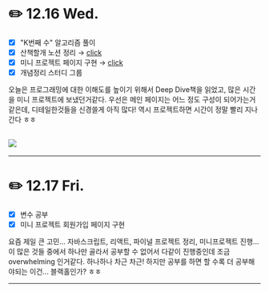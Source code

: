 # ✏️ **12.16 Wed.**

- [x] "K번째 수" 알고리즘 풀이
- [x] 산책할개 노션 정리 → [click](https://www.notion.so/1b368fc04ee9406695fc28435dd57097)
- [x] 미니 프로젝트 페이지 구현 → [click](https://www.notion.so/Go-EcoFriendly-79a714f257aa4c44bd452115de3b204a)
- [x] 개념정리 스터디 그룹

오늘은 프로그래밍에 대한 이해도를 높이기 위해서 Deep Dive책을 읽었고, 많은 시간을 미니 프로젝트에 보냈던거같다. 우선은 메인 페이지는 어느 정도 구성이 되어가는거 같은데, 디테일한것들을 신경쓸게 아직 많다! 역시 프로젝트하면 시간이 정말 빨리 지나간다 ㅎㅎ

## ![](https://images.velog.io/images/dawonella0411/post/b98936d7-cdb1-49dd-ae7f-1c3f152ac982/%E1%84%89%E1%85%B3%E1%84%8F%E1%85%B3%E1%84%85%E1%85%B5%E1%86%AB%E1%84%89%E1%85%A3%E1%86%BA%202021-12-16%20%E1%84%8B%E1%85%A9%E1%84%8C%E1%85%A5%E1%86%AB%2012.02.19.png)

---

# ✏️ **12.17 Fri.**

- [x] 변수 공부
- [x] 미니 프로젝트 회원가입 페이지 구현

요즘 제일 큰 고민... 자바스크립트, 리액트, 파이널 프로젝트 정리, 미니프로젝트 진행... 이 많은 것들 중에서 하나만 골라서 공부할 수 없어서 다같이 진행중인데 조금 overwhelming 인거같다. 하나하나 차근 차근! 하지만 공부를 하면 할 수록 더 공부해야되는 이건... 블랙홀인가? ㅎㅎ

---
